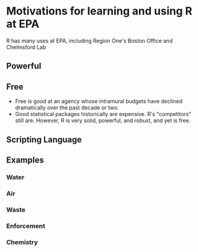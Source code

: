 # Motivations for learning and using R at EPA #
R has many uses at EPA, including Region One's Boston Office and Chelmsford Lab
## Powerful ##

## Free ##
* Free is good at an agency whose intramural budgets have declined dramatically over the past decade or two.
* Good statistical packages historically are expensive. R's "competitors" still are. However, R is very solid, powerful, and robust, and yet is free.
## Scripting Language ##

## Examples ##

### Water ###

### Air ###

### Waste ###

### Enforcement ###

### Chemistry ###
